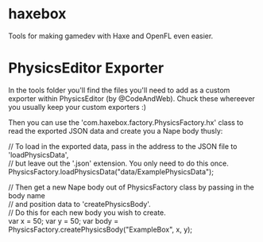 haxebox
=======

Tools for making gamedev with Haxe and OpenFL even easier.

PhysicsEditor Exporter
======================

In the tools folder you'll find the files you'll need to add as a custom exporter within PhysicsEditor (by @CodeAndWeb). Chuck these whereever you usually keep your custom exporters :)

Then you can use the 'com.haxebox.factory.PhysicsFactory.hx' class to read the exported JSON data and create you a Nape body thusly:

// To load in the exported data, pass in the address to the JSON file to 'loadPhysicsData',  
// but leave out the '.json' extension. You only need to do this once.  
PhysicsFactory.loadPhysicsData("data/ExamplePhysicsData");

// Then get a new Nape body out of PhysicsFactory class by passing in the body name  
// and position data to 'createPhysicsBody'.  
// Do this for each new body you wish to create.  
var x = 50;
var y = 50;
var body = PhysicsFactory.createPhysicsBody("ExampleBox", x, y);
